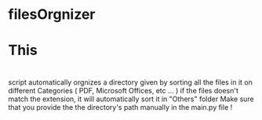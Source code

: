 # filesOrgnizer
<h1>This<h1></h1> script automatically orgnizes a directory given by sorting all the files in it on different Categories ( PDF, Microsoft Offices, etc ... ) if the files doesn't match the extension, it will automatically sort it in "Others" folder
Make sure that you provide the the directory's path manually in the main.py file !
